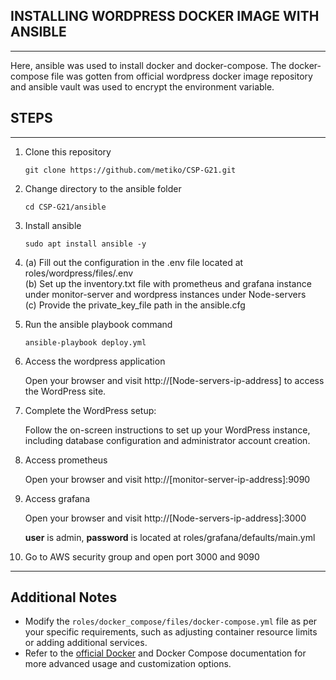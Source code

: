 ## INSTALLING WORDPRESS DOCKER IMAGE WITH ANSIBLE
---

Here, ansible was used to install docker and docker-compose. The docker-compose file was gotten from official wordpress docker image repository and ansible vault was used to encrypt the environment variable.

## STEPS
---

1. Clone this repository

    ```shell
    git clone https://github.com/metiko/CSP-G21.git
    ```
2. Change directory to the ansible folder

    ```shell
    cd CSP-G21/ansible
    ```
3. Install ansible

    ```shell
    sudo apt install ansible -y
    ```
4. (a) Fill out the configuration in the .env file located at roles/wordpress/files/.env  
   (b) Set up the inventory.txt file with prometheus and grafana instance under monitor-server and wordpress instances under Node-servers  
   (c) Provide the private_key_file path in the ansible.cfg 

5. Run the ansible playbook command

    ```shell
    ansible-playbook deploy.yml

6. Access the wordpress application

    Open your browser and visit http://[Node-servers-ip-address] to access the WordPress site.

7. Complete the WordPress setup:

    Follow the on-screen instructions to set up your WordPress instance, including database configuration and administrator account creation.

8. Access prometheus

    Open your browser and visit http://[monitor-server-ip-address]:9090  

9. Access grafana

    Open your browser and visit http://[Node-servers-ip-address]:3000

    **user** is admin, **password** is located at roles/grafana/defaults/main.yml

10. Go to AWS security group and open port 3000 and 9090

---

## Additional Notes

- Modify the `roles/docker_compose/files/docker-compose.yml` file as per your specific requirements, such as adjusting container resource limits or adding additional services.
- Refer to the [official Docker](https://docs.docker.com/desktop/) and Docker Compose documentation for more advanced usage and customization options.
